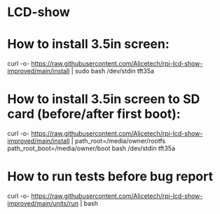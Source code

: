 # LCD-show

# How to install 3.5in screen:

curl -o- https://raw.githubusercontent.com/Alicetech/rpi-lcd-show-improved/main/install | sudo bash /dev/stdin tft35a

# How to install 3.5in screen to SD card (before/after first boot):
curl -o- https://raw.githubusercontent.com/Alicetech/rpi-lcd-show-improved/main/install | path_root=/media/owner/rootfs path_root_boot=/media/owner/boot bash /dev/stdin tft35a

# How to run tests before bug report

curl -o- https://raw.githubusercontent.com/Alicetech/rpi-lcd-show-improved/main/units/run | bash
